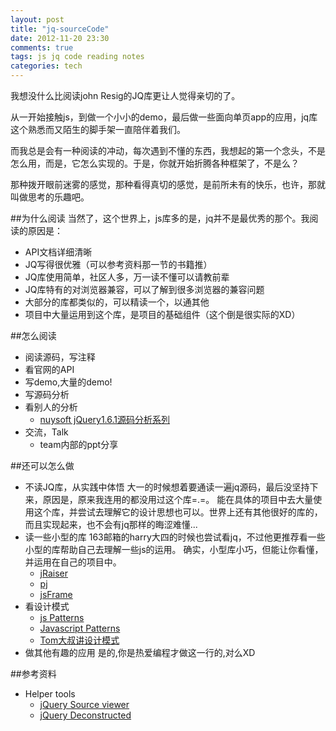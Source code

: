 ```yaml
---
layout: post
title: "jq-sourceCode"
date: 2012-11-20 23:30
comments: true
tags: js jq code reading notes
categories: tech
---
```


我想没什么比阅读john Resig的JQ库更让人觉得亲切的了。

从一开始接触js，到做一个小小的demo，最后做一些面向单页app的应用，jq库这个熟悉而又陌生的脚手架一直陪伴着我们。

而我总是会有一种阅读的冲动，每次遇到不懂的东西，我想起的第一个念头，不是怎么用，而是，它怎么实现的。于是，你就开始折腾各种框架了，不是么？

那种拨开眼前迷雾的感觉，那种看得真切的感觉，是前所未有的快乐，也许，那就叫做思考的乐趣吧。
<!--more-->

##为什么阅读
当然了，这个世界上，js库多的是，jq并不是最优秀的那个。我阅读的原因是：
- API文档详细清晰
- JQ写得很优雅（可以参考资料那一节的书籍推）
- JQ库使用简单，社区人多，万一读不懂可以请教前辈
- JQ库特有的对浏览器兼容，可以了解到很多浏览器的兼容问题
- 大部分的库都类似的，可以精读一个，以通其他
- 项目中大量运用到这个库，是项目的基础组件（这个倒是很实际的XD）

##怎么阅读
- 阅读源码，写注释
- 看官网的API
- 写demo,大量的demo!
- 写源码分析
- 看别人的分析
    - [nuysoft jQuery1.6.1源码分析系列][nuysoft]
- 交流，Talk
    - team内部的ppt分享

##还可以怎么做
- 不读JQ库，从实践中体悟
    大一的时候想着要通读一遍jq源码，最后没坚持下来，原因是，原来我连用的都没用过这个库=.=。
    能在具体的项目中去大量使用这个库，并尝试去理解它的设计思想也可以。世界上还有其他很好的库的，
    而且实现起来，也不会有jq那样的晦涩难懂...
- 读一些小型的库
    163邮箱的harry大四的时候也尝试看jq，不过他更推荐看一些小型的库帮助自己去理解一些js的运用。
    确实，小型库小巧，但能让你看懂，并运用在自己的项目中。
    - [jRaiser][]
    - [pj][]
    - [jsFrame][]
- 看设计模式
    - [js Patterns][]
    - [Javascript Patterns][]
    - [Tom大叔讲设计模式][tomPatterns]
- 做其他有趣的应用
    是的,你是热爱编程才做这一行的,对么XD

##参考资料
- Helper tools
    - [jQuery Source viewer][jsv]
    - [jQuery Deconstructed][]


[jRaiser]: https://code.google.com/p/jraiser/
[pj]: http://users4.jabry.com/pengju/
[jsFrame]: http://bbs.51js.com/thread-88331-1-1.html
[jsv]: http://james.padolsey.com/jquery/
[js Patterns]: http://shichuan.github.com/javascript-patterns/
[Javascript Patterns]:http://book.douban.com/subject/5252901/
[tomPatterns]: http://www.cnblogs.com/TomXu/archive/2012/07/26/2581268.html
[jQuery Deconstructed]: http://www.keyframesandcode.com/resources/javascript/deconstructed/jquery/
[nuysoft]: http://www.cnblogs.com/nuysoft/archive/2011/11/14/2248023.html
